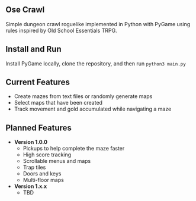 Ose Crawl
---
Simple dungeon crawl roguelike implemented in Python with PyGame using rules
inspired by Old School Essentials TRPG.

Install and Run
---
Install PyGame locally, clone the repository, and then run `python3 main.py`

Current Features
---
- Create mazes from text files or randomly generate maps
- Select maps that have been created
- Track movement and gold accumulated while navigating a maze

Planned Features
---
- **Version 1.0.0**
    - Pickups to help complete the maze faster
    - High score tracking
    - Scrollable menus and maps
    - Trap tiles
    - Doors and keys
    - Multi-floor maps
- **Version 1.x.x**
    - TBD
